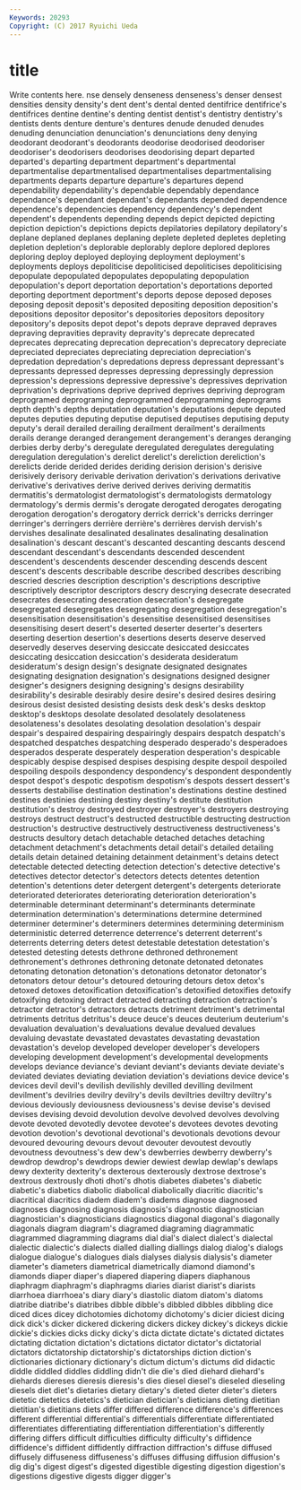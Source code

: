 ```yaml
---
Keywords: 20293 
Copyright: (C) 2017 Ryuichi Ueda
---
```


# title

Write contents here.
nse densely
denseness denseness's denser densest densities density density's dent dent's dental
dented dentifrice dentifrice's dentifrices dentine dentine's denting dentist dentist's dentistry
dentistry's dentists dents denture denture's dentures denude denuded denudes denuding
denunciation denunciation's denunciations deny denying deodorant deodorant's deodorants deodorise deodorised
deodoriser deodoriser's deodorisers deodorises deodorising depart departed departed's departing department
department's departmental departmentalise departmentalised departmentalises departmentalising departments departs departure departure's
departures depend dependability dependability's dependable dependably dependance dependance's dependant dependant's
dependants depended dependence dependence's dependencies dependency dependency's dependent dependent's dependents
depending depends depict depicted depicting depiction depiction's depictions depicts depilatories
depilatory depilatory's deplane deplaned deplanes deplaning deplete depleted depletes depleting
depletion depletion's deplorable deplorably deplore deplored deplores deploring deploy deployed
deploying deployment deployment's deployments deploys depoliticise depoliticised depoliticises depoliticising depopulate
depopulated depopulates depopulating depopulation depopulation's deport deportation deportation's deportations deported
deporting deportment deportment's deports depose deposed deposes deposing deposit deposit's
deposited depositing deposition deposition's depositions depositor depositor's depositories depositors depository
depository's deposits depot depot's depots deprave depraved depraves depraving depravities
depravity depravity's deprecate deprecated deprecates deprecating deprecation deprecation's deprecatory depreciate
depreciated depreciates depreciating depreciation depreciation's depredation depredation's depredations depress depressant
depressant's depressants depressed depresses depressing depressingly depression depression's depressions depressive
depressive's depressives deprivation deprivation's deprivations deprive deprived deprives depriving deprogram
deprogramed deprograming deprogrammed deprogramming deprograms depth depth's depths deputation deputation's
deputations depute deputed deputes deputies deputing deputise deputised deputises deputising
deputy deputy's derail derailed derailing derailment derailment's derailments derails derange
deranged derangement derangement's deranges deranging derbies derby derby's deregulate deregulated
deregulates deregulating deregulation deregulation's derelict derelict's dereliction dereliction's derelicts deride
derided derides deriding derision derision's derisive derisively derisory derivable derivation
derivation's derivations derivative derivative's derivatives derive derived derives deriving dermatitis
dermatitis's dermatologist dermatologist's dermatologists dermatology dermatology's dermis dermis's derogate derogated
derogates derogating derogation derogation's derogatory derrick derrick's derricks derringer derringer's
derringers derrière derrière's derrières dervish dervish's dervishes desalinate desalinated desalinates
desalinating desalination desalination's descant descant's descanted descanting descants descend descendant
descendant's descendants descended descendent descendent's descendents descender descending descends descent
descent's descents describable describe described describes describing descried descries description
description's descriptions descriptive descriptively descriptor descriptors descry descrying desecrate desecrated
desecrates desecrating desecration desecration's desegregate desegregated desegregates desegregating desegregation desegregation's
desensitisation desensitisation's desensitise desensitised desensitises desensitising desert desert's deserted deserter
deserter's deserters deserting desertion desertion's desertions deserts deserve deserved deservedly
deserves deserving desiccate desiccated desiccates desiccating desiccation desiccation's desiderata desideratum
desideratum's design design's designate designated designates designating designation designation's designations
designed designer designer's designers designing designing's designs desirability desirability's desirable
desirably desire desire's desired desires desiring desirous desist desisted desisting
desists desk desk's desks desktop desktop's desktops desolate desolated desolately
desolateness desolateness's desolates desolating desolation desolation's despair despair's despaired despairing
despairingly despairs despatch despatch's despatched despatches despatching desperado desperado's desperadoes
desperados desperate desperately desperation desperation's despicable despicably despise despised despises
despising despite despoil despoiled despoiling despoils despondency despondency's despondent despondently
despot despot's despotic despotism despotism's despots dessert dessert's desserts destabilise
destination destination's destinations destine destined destines destinies destining destiny destiny's
destitute destitution destitution's destroy destroyed destroyer destroyer's destroyers destroying destroys
destruct destruct's destructed destructible destructing destruction destruction's destructive destructively destructiveness
destructiveness's destructs desultory detach detachable detached detaches detaching detachment detachment's
detachments detail detail's detailed detailing details detain detained detaining detainment
detainment's detains detect detectable detected detecting detection detection's detective detective's
detectives detector detector's detectors detects detentes detention detention's detentions deter
detergent detergent's detergents deteriorate deteriorated deteriorates deteriorating deterioration deterioration's determinable
determinant determinant's determinants determinate determination determination's determinations determine determined determiner
determiner's determiners determines determining determinism deterministic deterred deterrence deterrence's deterrent
deterrent's deterrents deterring deters detest detestable detestation detestation's detested detesting
detests dethrone dethroned dethronement dethronement's dethrones dethroning detonate detonated detonates
detonating detonation detonation's detonations detonator detonator's detonators detour detour's detoured
detouring detours detox detox's detoxed detoxes detoxification detoxification's detoxified detoxifies
detoxify detoxifying detoxing detract detracted detracting detraction detraction's detractor detractor's
detractors detracts detriment detriment's detrimental detriments detritus detritus's deuce deuce's
deuces deuterium deuterium's devaluation devaluation's devaluations devalue devalued devalues devaluing
devastate devastated devastates devastating devastation devastation's develop developed developer developer's
developers developing development development's developmental developments develops deviance deviance's deviant
deviant's deviants deviate deviate's deviated deviates deviating deviation deviation's deviations
device device's devices devil devil's devilish devilishly devilled devilling devilment
devilment's devilries devilry devilry's devils deviltries deviltry deviltry's devious deviously
deviousness deviousness's devise devise's devised devises devising devoid devolution devolve
devolved devolves devolving devote devoted devotedly devotee devotee's devotees devotes
devoting devotion devotion's devotional devotional's devotionals devotions devour devoured devouring
devours devout devouter devoutest devoutly devoutness devoutness's dew dew's dewberries
dewberry dewberry's dewdrop dewdrop's dewdrops dewier dewiest dewlap dewlap's dewlaps
dewy dexterity dexterity's dexterous dexterously dextrose dextrose's dextrous dextrously dhoti
dhoti's dhotis diabetes diabetes's diabetic diabetic's diabetics diabolic diabolical diabolically
diacritic diacritic's diacritical diacritics diadem diadem's diadems diagnose diagnosed diagnoses
diagnosing diagnosis diagnosis's diagnostic diagnostician diagnostician's diagnosticians diagnostics diagonal diagonal's
diagonally diagonals diagram diagram's diagramed diagraming diagrammatic diagrammed diagramming diagrams
dial dial's dialect dialect's dialectal dialectic dialectic's dialects dialled dialling
diallings dialog dialog's dialogs dialogue dialogue's dialogues dials dialyses dialysis
dialysis's diameter diameter's diameters diametrical diametrically diamond diamond's diamonds diaper
diaper's diapered diapering diapers diaphanous diaphragm diaphragm's diaphragms diaries diarist
diarist's diarists diarrhoea diarrhoea's diary diary's diastolic diatom diatom's diatoms
diatribe diatribe's diatribes dibble dibble's dibbled dibbles dibbling dice diced
dices dicey dichotomies dichotomy dichotomy's dicier diciest dicing dick dick's
dicker dickered dickering dickers dickey dickey's dickeys dickie dickie's dickies
dicks dicky dicky's dicta dictate dictate's dictated dictates dictating dictation
dictation's dictations dictator dictator's dictatorial dictators dictatorship dictatorship's dictatorships diction
diction's dictionaries dictionary dictionary's dictum dictum's dictums did didactic diddle
diddled diddles diddling didn't die die's died diehard diehard's diehards
diereses dieresis dieresis's dies diesel diesel's dieseled dieseling diesels diet
diet's dietaries dietary dietary's dieted dieter dieter's dieters dietetic dietetics
dietetics's dietician dietician's dieticians dieting dietitian dietitian's dietitians diets differ
differed difference difference's differences different differential differential's differentials differentiate differentiated
differentiates differentiating differentiation differentiation's differently differing differs difficult difficulties difficulty
difficulty's diffidence diffidence's diffident diffidently diffraction diffraction's diffuse diffused diffusely
diffuseness diffuseness's diffuses diffusing diffusion diffusion's dig dig's digest digest's
digested digestible digesting digestion digestion's digestions digestive digests digger digger's
